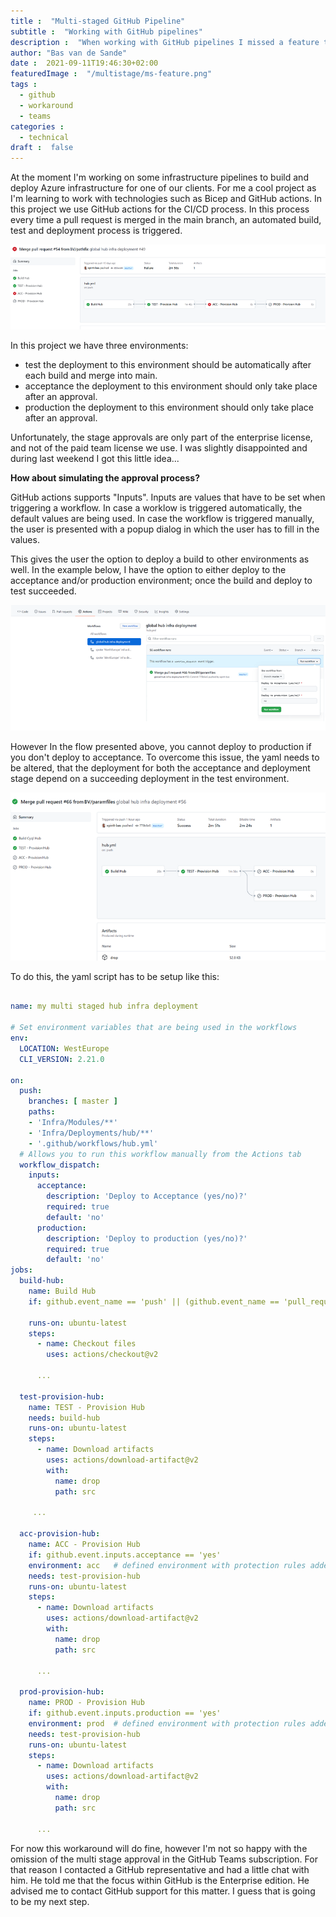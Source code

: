 ```yaml
---
title :  "Multi-staged GitHub Pipeline"
subtitle :  "Working with GitHub pipelines"
description :  "When working with GitHub pipelines I missed a feature that I needed. Approvals. This article describes a workaround in simpler plans."
author: "Bas van de Sande"
date :  2021-09-11T19:46:30+02:00
featuredImage :  "/multistage/ms-feature.png"
tags :  
  - github
  - workaround 
  - teams
categories :  
  - technical
draft :  false
---
```


At the moment I'm working on some infrastructure pipelines to build and deploy Azure infrastructure for one of our clients. For me a cool project as I'm learning to work with technologies such as Bicep and GitHub actions. In this project we use GitHub actions for the CI/CD process. In this process every time a pull request is merged in the main branch, an automated build, test and deployment process is triggered.

![#multistage](/multistage/ms1.png)

In this project we have three environments:
- test
the deployment to this environment should be automatically after each build and merge into main.
- acceptance
the deployment to this environment should only take place after an approval.
- production
the deployment to this environment should only take place after an approval.

Unfortunately, the stage approvals are only part of the enterprise license, and not of the paid team license we use. I was slightly disappointed and during last weekend I got this little idea...

**How about simulating the approval process?**

GitHub actions supports "Inputs". Inputs are values that have to be set when triggering a workflow. In case a worklow is triggered automatically, the default values are being used. In case the workflow is triggered manually, the user is presented with a popup dialog in which the user has to fill in the values.

This gives the user the option to deploy a build to other environments as well. In the example below, I have the option to either deploy to the acceptance and/or production environment; once the build and deploy to test succeeded.

![#multistage](/multistage/ms3.png)

However  In the flow presented above, you cannot deploy to production if you don't deploy to acceptance. To overcome this issue, the yaml needs to be altered, that the deployment for both the acceptance and deployment stage depend on a succeeding deployment in the test environment. 

![#multistage](/multistage/ms2.png)

To do this, the yaml script has to be setup like this:

```yml

name: my multi staged hub infra deployment

# Set environment variables that are being used in the workflows
env:
  LOCATION: WestEurope
  CLI_VERSION: 2.21.0

on:
  push:
    branches: [ master ]
    paths:
    - 'Infra/Modules/**'
    - 'Infra/Deployments/hub/**'
    - '.github/workflows/hub.yml'
  # Allows you to run this workflow manually from the Actions tab
  workflow_dispatch:
    inputs:
      acceptance:
        description: 'Deploy to Acceptance (yes/no)?'
        required: true
        default: 'no'
      production:
        description: 'Deploy to production (yes/no)?'
        required: true
        default: 'no'
jobs:
  build-hub:
    name: Build Hub
    if: github.event_name == 'push' || (github.event_name == 'pull_request' && github.event.action != 'closed') || github.event_name == 'repository_dispatch' || github.event_name == 'workflow_dispatch'

    runs-on: ubuntu-latest
    steps:
      - name: Checkout files
        uses: actions/checkout@v2
 
      ...

  test-provision-hub:
    name: TEST - Provision Hub
    needs: build-hub
    runs-on: ubuntu-latest
    steps:
      - name: Download artifacts
        uses: actions/download-artifact@v2
        with:
          name: drop
          path: src
  
     ...

  acc-provision-hub:
    name: ACC - Provision Hub 
    if: github.event.inputs.acceptance == 'yes'
    environment: acc   # defined environment with protection rules added
    needs: test-provision-hub
    runs-on: ubuntu-latest
    steps:
      - name: Download artifacts
        uses: actions/download-artifact@v2
        with:
          name: drop
          path: src
  
      ...

  prod-provision-hub:
    name: PROD - Provision Hub 
    if: github.event.inputs.production == 'yes'
    environment: prod  # defined environment with protection rules added
    needs: test-provision-hub
    runs-on: ubuntu-latest
    steps:
      - name: Download artifacts
        uses: actions/download-artifact@v2
        with:
          name: drop
          path: src
  
      ...

```

For now this workaround will do fine, however I'm not so happy with the omission of the multi stage approval in the GitHub Teams subscription. For that reason I contacted a GitHub representative and had a little chat with him. He told me that the focus within GitHub is the Enterprise edition. He advised me to contact GitHub support for this matter. I guess that is going to be my next step.